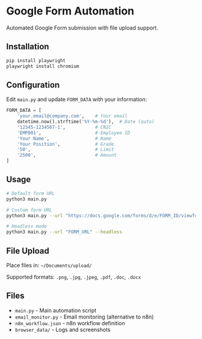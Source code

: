 # Google Form Automation

Automated Google Form submission with file upload support.

## Installation

```bash
pip install playwright
playwright install chromium
```

## Configuration

Edit `main.py` and update `FORM_DATA` with your information:

```python
FORM_DATA = [
    'your.email@company.com',    # Your email
    datetime.now().strftime('%Y-%m-%d'),  # Date (auto)
    '12345-1234567-1',           # CNIC
    'EMP001',                    # Employee ID
    'Your Name',                 # Name
    'Your Position',             # Grade
    '50',                        # Limit
    '2500',                      # Amount
]
```

## Usage

```bash
# Default form URL
python3 main.py

# Custom form URL
python3 main.py --url "https://docs.google.com/forms/d/e/FORM_ID/viewform"

# Headless mode
python3 main.py --url "FORM_URL" --headless
```

## File Upload

Place files in: `~/Documents/upload/`

Supported formats: `.png`, `.jpg`, `.jpeg`, `.pdf`, `.doc`, `.docx`

## Files

- `main.py` - Main automation script
- `email_monitor.py` - Email monitoring (alternative to n8n)
- `n8n_workflow.json` - n8n workflow definition
- `browser_data/` - Logs and screenshots
